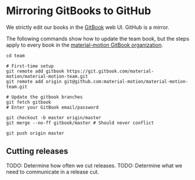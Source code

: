 # Mirroring GitBooks to GitHub

We strictly edit our books in the [GitBook](https://www.gitbook.com/) web UI. GitHub is a mirror.

The following commands show how to update the team book, but the steps apply to every book in the [material-motion GitBook organization](https://www.gitbook.com/@material-motion/dashboard).

    cd team
    
    # First-time setup
    git remote add gitbook https://git.gitbook.com/material-motion/material-motion-team.git
    git remote add origin git@github.com:material-motion/material-motion-team.git
    
    # Update the gitbook branches
    git fetch gitbook
    # Enter your GitBook email/password
    
    git checkout -b master origin/master
    git merge --no-ff gitbook/master # Should never conflict
    
    git push origin master

## Cutting releases

TODO: Determine how often we cut releases.
TODO: Determine what we need to communicate in a release cut.
